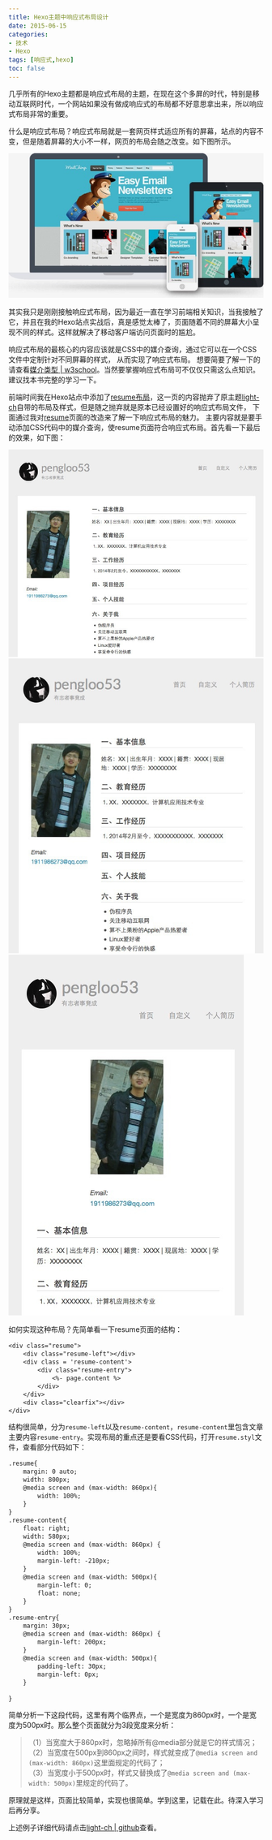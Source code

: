```yaml
---
title: Hexo主题中响应式布局设计
date: 2015-06-15
categories: 
- 技术
- Hexo
tags: [响应式,hexo]
toc: false
---
```


几乎所有的Hexo主题都是响应式布局的主题，在现在这个多屏的时代，特别是移动互联网时代，一个网站如果没有做成响应式的布局都不好意思拿出来，所以响应式布局非常的重要。

什么是响应式布局？响应式布局就是一套网页样式适应所有的屏幕，站点的内容不变，但是随着屏幕的大小不一样，网页的布局会随之改变。如下图所示。
<!--more-->
![](/image/hexo/xys04.jpg)

其实我只是刚刚接触响应式布局，因为最近一直在学习前端相关知识，当我接触了它，并且在我的Hexo站点实战后，真是感觉太棒了，页面随着不同的屏幕大小呈现不同的样式。这样就解决了移动客户端访问页面时的尴尬。

响应式布局的最核心的内容应该就是CSS中的媒介查询，通过它可以在一个CSS文件中定制针对不同屏幕的样式， 从而实现了响应式布局。 想要简要了解一下的请查看[媒介类型 | w3school](http://www.w3school.com.cn/css/css_mediatypes.asp)。当然要掌握响应式布局可不仅仅只需这么点知识。建议找本书完整的学习一下。

前端时间我在Hexo站点中添加了[resume布局](http://lupeng.me/2015/06/10/%E6%B7%BB%E5%8A%A0resume%E5%B8%83%E5%B1%80.html)，这一页的内容抛弃了原主题[light-ch](https://github.com/pengloo53/light-ch)自带的布局及样式，但是随之抛弃就是原本已经设置好的响应式布局文件， 下面通过我对[resume](http://lupeng.me/resume/)页面的改造来了解一下响应式布局的魅力。 主要内容就是要手动添加CSS代码中的媒介查询，使resume页面符合响应式布局。首先看一下最后的效果，如下图：

![](/image/hexo/xys01.jpg)    
![](/image/hexo/xys02.jpg)  
![](/image/hexo/xys03.jpg)

如何实现这种布局？先简单看一下resume页面的结构：

	<div class="resume">
		<div class="resume-left"></div>
		<div class = 'resume-content'>
			<div class="resume-entry">
				<%- page.content %>
			</div>
		</div>
		<div class="clearfix"></div>
	</div>


结构很简单，分为`resume-left`以及`resume-content`，`resume-content`里包含文章主要内容`resume-entry`。实现布局的重点还是要看CSS代码，打开`resume.styl`文件，查看部分代码如下：

```
.resume{
	margin: 0 auto;
	width: 800px;
	@media screen and (max-width: 860px){
		width: 100%;
	}
}
.resume-content{
	float: right;
	width: 580px;
	@media screen and (max-width: 860px) {
		width: 100%;
		margin-left: -210px;
	}
	@media screen and (max-width: 500px){
		margin-left: 0;
		float: none;
	}
}
.resume-entry{
	margin: 30px;
	@media screen and (max-width: 860px) {
		margin-left: 200px;
	}	
	@media screen and (max-width: 500px){
		padding-left: 30px;
		margin-left: 0px;
	}

}
```

简单分析一下这段代码，这里有两个临界点，一个是宽度为860px时，一个是宽度为500px时。那么整个页面就分为3段宽度来分析：

> （1）当宽度大于860px时，忽略掉所有@media部分就是它的样式情况；  
（2）当宽度在500px到860px之间时，样式就变成了`@media screen and (max-width: 860px)`这里面规定的代码了；  
（3）当宽度小于500px时，样式又替换成了`@media screen and (max-width: 500px)`里规定的代码了。

原理就是这样，页面比较简单，实现也很简单。学到这里，记载在此。待深入学习后再分享。

上述例子详细代码请点击[light-ch | github](https://github.com/pengloo53/light-ch)查看。